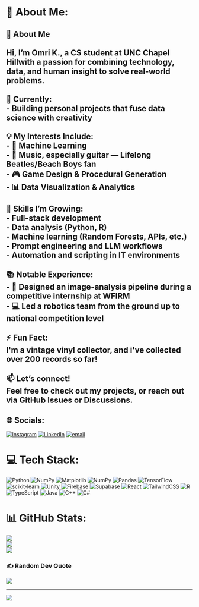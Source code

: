 # 💫 About Me:
## 👋 About Me<br><br>Hi, I’m **Omri K.**, a CS student at UNC Chapel Hillwith a passion for combining **technology**, **data**, and **human insight** to solve real-world problems.<br><br>🔭 **Currently:**  <br>- Building personal projects that fuse data science with creativity  <br><br>💡 **My Interests Include:**  <br>- 🧠 Machine Learning  <br>- 🎸 Music, especially guitar — Lifelong Beatles/Beach Boys fan  <br>- 🎮 Game Design & Procedural Generation  <br>- 📊 Data Visualization & Analytics  <br><br>🌱 **Skills I’m Growing:**  <br>- Full-stack development  <br>- Data analysis (Python, R)  <br>- Machine learning (Random Forests, APIs, etc.)  <br>- Prompt engineering and LLM workflows  <br>- Automation and scripting in IT environments<br><br>📚 **Notable Experience:**  <br>- 📍 Designed an image-analysis pipeline during a competitive internship at WFIRM  <br>- 💻 Led a robotics team from the ground up to national competition level  <br><br>⚡ **Fun Fact:**  <br>I'm a vintage vinyl collector, and i've collected over 200 records so far!<br><br>📫 **Let’s connect!**  <br>Feel free to check out my projects, or reach out via GitHub Issues or Discussions.


## 🌐 Socials:
[![Instagram](https://img.shields.io/badge/Instagram-%23E4405F.svg?logo=Instagram&logoColor=white)](https://instagram.com/omri_kavaler) [![LinkedIn](https://img.shields.io/badge/LinkedIn-%230077B5.svg?logo=linkedin&logoColor=white)](https://linkedin.com/in/omrikavaler) [![email](https://img.shields.io/badge/Email-D14836?logo=gmail&logoColor=white)](mailto:omri.kavaler@gmail.com) 

# 💻 Tech Stack:
![Python](https://img.shields.io/badge/python-3670A0?style=for-the-badge&logo=python&logoColor=ffdd54) ![NumPy](https://img.shields.io/badge/numpy-%23013243.svg?style=for-the-badge&logo=numpy&logoColor=white) ![Matplotlib](https://img.shields.io/badge/Matplotlib-%23ffffff.svg?style=for-the-badge&logo=Matplotlib&logoColor=black) ![NumPy](https://img.shields.io/badge/numpy-%23013243.svg?style=for-the-badge&logo=numpy&logoColor=white) ![Pandas](https://img.shields.io/badge/pandas-%23150458.svg?style=for-the-badge&logo=pandas&logoColor=white) ![TensorFlow](https://img.shields.io/badge/TensorFlow-%23FF6F00.svg?style=for-the-badge&logo=TensorFlow&logoColor=white) ![scikit-learn](https://img.shields.io/badge/scikit--learn-%23F7931E.svg?style=for-the-badge&logo=scikit-learn&logoColor=white) ![Unity](https://img.shields.io/badge/unity-%23000000.svg?style=for-the-badge&logo=unity&logoColor=white) ![Firebase](https://img.shields.io/badge/firebase-a08021?style=for-the-badge&logo=firebase&logoColor=ffcd34) ![Supabase](https://img.shields.io/badge/Supabase-3ECF8E?style=for-the-badge&logo=supabase&logoColor=white) ![React](https://img.shields.io/badge/react-%2320232a.svg?style=for-the-badge&logo=react&logoColor=%2361DAFB) ![TailwindCSS](https://img.shields.io/badge/tailwindcss-%2338B2AC.svg?style=for-the-badge&logo=tailwind-css&logoColor=white) ![R](https://img.shields.io/badge/r-%23276DC3.svg?style=for-the-badge&logo=r&logoColor=white) ![TypeScript](https://img.shields.io/badge/typescript-%23007ACC.svg?style=for-the-badge&logo=typescript&logoColor=white) ![Java](https://img.shields.io/badge/java-%23ED8B00.svg?style=for-the-badge&logo=openjdk&logoColor=white) ![C++](https://img.shields.io/badge/c++-%2300599C.svg?style=for-the-badge&logo=c%2B%2B&logoColor=white) ![C#](https://img.shields.io/badge/c%23-%23239120.svg?style=for-the-badge&logo=csharp&logoColor=white)
# 📊 GitHub Stats:
![](https://github-readme-stats.vercel.app/api?username=aurumjpg&theme=dark&hide_border=false&include_all_commits=false&count_private=false)<br/>
![](https://nirzak-streak-stats.vercel.app/?user=aurumjpg&theme=dark&hide_border=false)<br/>
![](https://github-readme-stats.vercel.app/api/top-langs/?username=aurumjpg&theme=dark&hide_border=false&include_all_commits=false&count_private=false&layout=compact)

### ✍️ Random Dev Quote
![](https://quotes-github-readme.vercel.app/api?type=horizontal&theme=radical)

---
[![](https://visitcount.itsvg.in/api?id=aurumjpg&icon=0&color=0)](https://visitcount.itsvg.in)

<!-- Proudly created with GPRM ( https://gprm.itsvg.in ) -->
